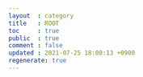 ```yaml
---
layout  : category
title   : ROOT
toc     : true
public  : true
comment : false
updated : 2021-07-25 18:00:13 +0900
regenerate: true
---
```


